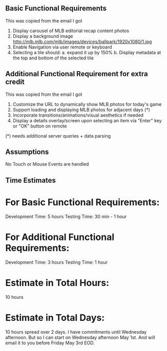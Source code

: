 ## Basic Functional Requirements

This was copied from the email I got

1. Display carousel of MLB editorial recap content photos
2. Display a background image http://mlb.mlb.com/mlb/images/devices/ballpark/1920x1080/1.jpg
3. Enable Navigation via user remote or keyboard
4. Selecting a tile should:
    a. expand it up by 150%
    b. Display metadata at the top and bottom of the selected tile

## Additional Functional Requirement for extra credit

This was copied from the email I got

1. Customize the URL to dynamically show MLB photos for today's game
2. Support loading and displaying MLB photos for adjacent days (*)
3. Incorporate transitions/animations/visual aesthetics if needed
4. Display a details overlay/screen upon selecting an item via "Enter" key or "OK" button on remote


(*) needs additional server queries + data parsing

## Assumptions
No Touch or Mouse Events are handled

## Time Estimates

# For Basic Functional Requirements: 

Development Time: 5 hours 
Testing Time: 30 min - 1 hour

# For Additional Functional Requirements:

Development Time: 3 hours
Testing Time: 1 hour 

# Estimate in Total Hours: 

10 hours

# Estimate in Total Days: 

10 hours spread over 2 days. I have commitments until Wednesday afternoon. But so I can start on Wednesday afternoon May 1st. And will email it to you before Friday May 3rd EOD. 
